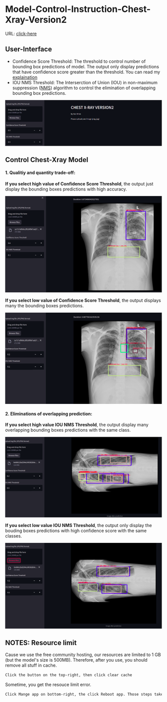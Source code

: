 # Model-Control-Instruction-Chest-Xray-Version2

URL: [click-here](https://share.streamlit.io/datacollectorvn/chest-xray-version2-deployment/streamlit_inference.py)

## User-Interface
+ Confidence Score Threshold: The threshold to control number of bounding box predictions of model. The output only display predictions that have confidence score greater than the threshold. You can read my [explaination](https://docs.google.com/presentation/d/15F1puhvjmvTkM-ZSMjRK8IQp54zNqY7Z6h6OYKXTNgY/edit?usp=sharing)
+ IOU NMS Threshold: The Interserction of Union (IOU) in non-maximum suppression ([NMS](https://arxiv.org/pdf/1705.02950.pdf)) algorithm to control the elimination of overlapping bounding box predictions.

![plot](src-imgs/user_interface.png)


## Control Chest-Xray Model 
#### 1. Qualitiy and quantity trade-off:

**If you select high value of Confidence Score Threshold**, the output just display the bounding boxes predictions with high accuracy. 

![plot](src-imgs/high_score_thr.png)

**If you select low value of Confidence Score Threshold**, the output displays many the bounding boxes predictions.

![plot](src-imgs/low_score_thr.png)

#### 2. Eliminations of overlapping prediction:
**If you select high value IOU NMS Threshold**, the output display many overlapping bounding boxes predictions with the same class.

![plot](src-imgs/high_iou_thr.png)

**If you select low value IOU NMS Threshold**, the output only display the bouding boxes predictions with high confidence score with the same classes.

![plot](src-imgs/low_iou_thr.png)

## NOTES: Resource limit

Cause we use the free community hosting, our resources are limited to 1 GB (but the model's size is 500MB). Therefore, after you use, you should remove all stuff in cache.

```bash
Click the button on the top-right, then click clear cache
```

Sometime, you get the resouce limit error.

```bash
Click Mange app on bottom-right, the click Reboot app. Those steps take a few minutes.
```